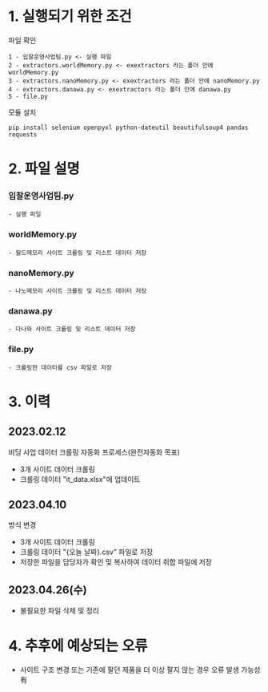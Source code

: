 
# 1. 실행되기 위한 조건
파일 확인
```
1 - 입찰운영사업팀.py <- 실행 파일
2 - extractors.worldMemory.py <- exextractors 라는 폴더 안에 worldMemory.py 
3 - extractors.nanoMemory.py <- exextractors 라는 폴더 안에 nanoMemory.py 
4 - extractors.danawa.py <- exextractors 라는 폴더 안에 danawa.py 
5 - file.py
```

모듈 설치
```
pip install selenium openpyxl python-dateutil beautifulsoup4 pandas requests
```

# 2. 파일 설명

### 입찰운영사업팀.py
```
- 실행 파일
```
### worldMemory.py
```
- 월드메모리 사이트 크롤링 및 리스트 데이터 저장
```
### nanoMemory.py
```
- 나노메모리 사이트 크롤링 및 리스트 데이터 저장
```
### danawa.py
```
- 다나와 사이트 크롤링 및 리스트 데이터 저장
```
### file.py
```
- 크롤링한 데이터를 csv 파일로 저장
```

# 3. 이력
## 2023.02.12
비딩 사업 데이터 크롤링 자동화 프로세스(완전자동화 목표)
- 3개 사이트 데이터 크롤링
- 크롤링 데이터 "it_data.xlsx"에 업데이트 

## 2023.04.10
방식 변경
- 3개 사이트 데이터 크롤링
- 크롤링 데이터 "{오늘 날짜}.csv" 파일로 저장
- 저장한 파일을 담당자가 확인 및 복사하여 데이터 취합 파일에 저장

## 2023.04.26(수)
- 불필요한 파일 삭제 및 정리

# 4. 추후에 예상되는 오류
- 사이트 구조 변경 또는 기존에 팔던 제품을 더 이상 팔지 않는 경우 오류 발생 가능성 有